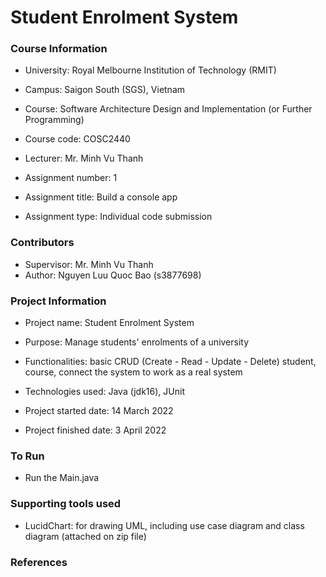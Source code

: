 # Student Enrolment System

### Course Information
- University: Royal Melbourne Institution of Technology (RMIT)
- Campus: Saigon South (SGS), Vietnam


- Course: Software Architecture Design and Implementation (or Further Programming)
- Course code: COSC2440
- Lecturer: Mr. Minh Vu Thanh


- Assignment number: 1
- Assignment title: Build a console app
- Assignment type: Individual code submission

### Contributors
- Supervisor: Mr. Minh Vu Thanh
- Author: Nguyen Luu Quoc Bao (s3877698)

### Project Information
- Project name: Student Enrolment System
- Purpose: Manage students' enrolments of a university
- Functionalities: basic CRUD (Create - Read - Update - Delete) student, course, connect the system to work as a real system
- Technologies used: Java (jdk16), JUnit


- Project started date: 14 March 2022
- Project finished date: 3 April 2022

### To Run
- Run the Main.java

### Supporting tools used
- LucidChart: for drawing UML, including use case diagram and class diagram (attached on zip file)

### References

